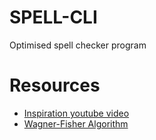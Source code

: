 # SPELL-CLI
Optimised spell checker program

# Resources 
- [Inspiration youtube video](https://www.youtube.com/watch?v=d-Eq6x1yssU)
- [Wagner-Fisher Algorithm](https://en.wikipedia.org/wiki/Wagner–Fischer_algorithm)

